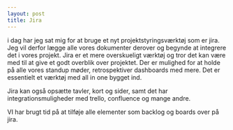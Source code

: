 ```yaml
---
layout: post
title: Jira
---
```


i dag har jeg sat mig for at bruge et nyt projektstyringsværktøj som er jira. 
Jeg vil derfor lægge alle vores dokumenter derover og begynde at integrere det i vores projekt. 
Jira er et mere overskueligt værktøj og tror det kan være med til at give et godt overblik over projektet.
Der er mulighed for at holde på alle vores standup møder, retrospektiver dashboards med mere. 
Det er essentielt et værktøj med all in one bygget ind. 


Jira kan også opsætte tavler, kort og sider, samt det har integrationsmuligheder med trello, confluence og mange andre.

VI har brugt tid på at tilføje alle elementer som backlog og boards over på jira.
